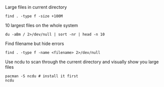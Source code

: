 Large files in current directory
```
find . -type f -size +100M
```
10 largest files on the whole system
```
du -aBm / 2>/dev/null | sort -nr | head -n 10
```
Find filename but hide errors
```
find . -type f -name <filename> 2>/dev/null
```
Use ncdu to scan through the current directory and visually show you large files
```
pacman -S ncdu # install it first
ncdu
```
